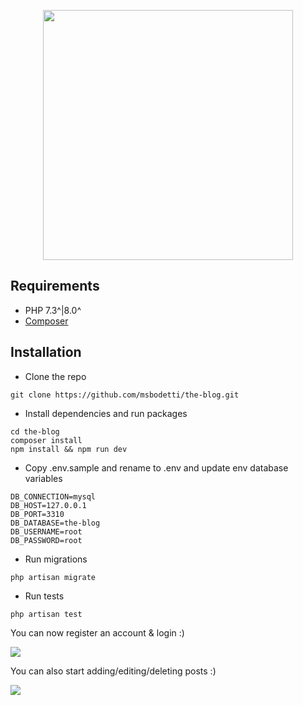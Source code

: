 <p align="center"><a href="https://laravel.com" target="_blank"><img src="https://raw.githubusercontent.com/laravel/art/master/logo-lockup/5%20SVG/2%20CMYK/1%20Full%20Color/laravel-logolockup-cmyk-red.svg" width="400"></a></p>

## Requirements
- PHP 7.3^|8.0^
- [Composer](https://getcomposer.org/)

## Installation

- Clone the repo

```
git clone https://github.com/msbodetti/the-blog.git
```

- Install dependencies and run packages
```
cd the-blog
composer install
npm install && npm run dev
```

- Copy .env.sample and rename to .env and update env database variables
```dotenv
DB_CONNECTION=mysql
DB_HOST=127.0.0.1
DB_PORT=3310
DB_DATABASE=the-blog
DB_USERNAME=root
DB_PASSWORD=root
```

- Run migrations
```
php artisan migrate
```

- Run tests
```
php artisan test
```

You can now register an account & login :)

<img src="https://p30.f1.n0.cdn.getcloudapp.com/items/8LukR9zZ/0f19e66c-fccf-4d81-a92d-a60bf37c2ea8.gif?source=viewer&v=6f13b2cf1ea2cb11a92dbc371decf664" />

You can also start adding/editing/deleting posts :) 

<img src="https://p30.f1.n0.cdn.getcloudapp.com/items/xQunGjXx/a24f909a-e653-46fe-8798-8e98c307d415.gif?source=viewer&v=701c9bf91774db785e8e53d8108cb997" />
